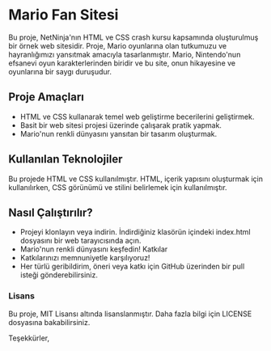 # Mario Fan Sitesi
Bu proje, NetNinja'nın HTML ve CSS crash kursu kapsamında oluşturulmuş bir örnek web sitesidir. Proje, Mario oyunlarına olan tutkumuzu ve hayranlığımızı yansıtmak amacıyla tasarlanmıştır. Mario, Nintendo'nun efsanevi oyun karakterlerinden biridir ve bu site, onun hikayesine ve oyunlarına bir saygı duruşudur.

## Proje Amaçları
- HTML ve CSS kullanarak temel web geliştirme becerilerini geliştirmek.
- Basit bir web sitesi projesi üzerinde çalışarak pratik yapmak.
- Mario'nun renkli dünyasını yansıtan bir tasarım oluşturmak.

## Kullanılan Teknolojiler
Bu projede HTML ve CSS kullanılmıştır. HTML, içerik yapısını oluşturmak için kullanılırken, CSS görünümü ve stilini belirlemek için kullanılmıştır.

## Nasıl Çalıştırılır?
- Projeyi klonlayın veya indirin.
İndirdiğiniz klasörün içindeki index.html dosyasını bir web tarayıcısında açın.
- Mario'nun renkli dünyasını keşfedin!
Katkılar
- Katkılarınızı memnuniyetle karşılıyoruz! 
- Her türlü geribildirim, öneri veya katkı için GitHub üzerinden bir pull isteği gönderebilirsiniz.

### Lisans
Bu proje, MIT Lisansı altında lisanslanmıştır. Daha fazla bilgi için LICENSE dosyasına bakabilirsiniz.

Teşekkürler,